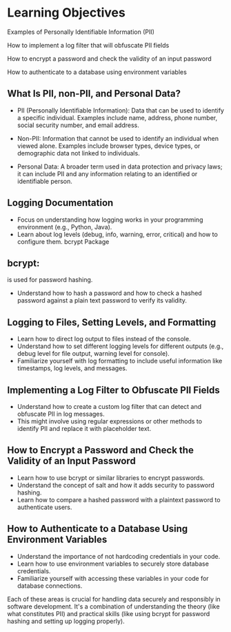  # Learning Objectives 

Examples of Personally Identifiable Information (PII)

How to implement a log filter that will obfuscate PII fields

How to encrypt a password and check the validity of an input password

How to authenticate to a database using environment variables

## What Is PII, non-PII, and Personal Data?

- PII (Personally Identifiable Information): Data that can be used to identify a specific individual. Examples include name, address, phone number, social security number, and email address.

- Non-PII: Information that cannot be used to identify an individual when viewed alone. Examples include browser types, device types, or demographic data not linked to individuals.

- Personal Data: A broader term used in data protection and privacy laws; it can include PII and any information relating to an identified or identifiable person.

## Logging Documentation

- Focus on understanding how logging works in your programming environment (e.g., Python, Java).
- Learn about log levels (debug, info, warning, error, critical) and how to configure them.
bcrypt Package

## bcrypt:
 is used for password hashing. 
 - Understand how to hash a password and how to check a hashed password against a plain text password to verify its validity.

## Logging to Files, Setting Levels, and Formatting

- Learn how to direct log output to files instead of the console.
- Understand how to set different logging levels for different outputs (e.g., debug level for file output, warning level for console).
- Familiarize yourself with log formatting to include useful information like timestamps, log levels, and messages.

## Implementing a Log Filter to Obfuscate PII Fields

- Understand how to create a custom log filter that can detect and obfuscate PII in log messages.
- This might involve using regular expressions or other methods to identify PII and replace it with placeholder text.

## How to Encrypt a Password and Check the Validity of an Input Password
- Learn how to use bcrypt or similar libraries to encrypt passwords.
- Understand the concept of salt and how it adds security to password hashing.
- Learn how to compare a hashed password with a plaintext password to authenticate users.

## How to Authenticate to a Database Using Environment Variables

- Understand the importance of not hardcoding credentials in your code.
- Learn how to use environment variables to securely store database credentials.
- Familiarize yourself with accessing these variables in your code for database connections.

Each of these areas is crucial for handling data securely and responsibly in software development. It's a combination of understanding the theory (like what constitutes PII) and practical skills (like using bcrypt for password hashing and setting up logging properly).

